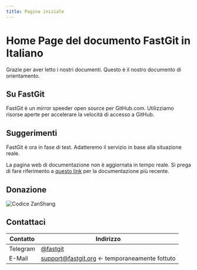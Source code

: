 ```yaml
---
title: Pagina iniziale
---
```


# Home Page del documento FastGit in Italiano

Grazie per aver letto i nostri documenti. Questo è il nostro documento di orientamento.

## Su FastGit

FastGit è un mirror speeder open source per GitHub.com. Utilizziamo risorse aperte per accelerare la velocità di accesso a GitHub.

## Suggerimenti

FastGit è ora in fase di test. Adatteremo il servizio in base alla situazione reale.

La pagina web di documentazione non è aggiornata in tempo reale. Si prega di fare riferimento a [questo link](https://github.com/fastgitorg/document) per la documentazione più recente.

## Donazione

![Codice ZanShang](https://cdn.jsdelivr.net/gh/FastGitORG/Static@6c17d9cd35b8d8eea3bcaee88ab892927d56099a/ZanshangCode_Kevin.png)

## Contattaci

| Contatto | Indirizzo |
| ------- | ---- |
| Telegram | [@fastgit](https://t.me/fastgit) |
| E-Mail | [support@fastgit.org](mailto:support@fastgit.org) <- temporaneamente fottuto |
